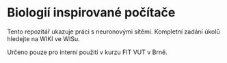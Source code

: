 # Biologií inspirované počítače
Tento repozitář ukazuje práci s neuronovými sítěmi. Kompletní zadání úkolů hledejte na WIKI ve WISu.

Určeno pouze pro interní použití v kurzu FIT VUT v Brně.
